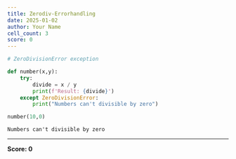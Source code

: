 ```yaml
---
title: Zerodiv-Errorhandling
date: 2025-01-02
author: Your Name
cell_count: 3
score: 0
---
```


```python
# ZeroDivisionError exception
```


```python
def number(x,y):
    try:
        divide = x / y
        print(f'Result: {divide}')
    except ZeroDivisionError:
        print("Numbers can't divisible by zero")
```


```python
number(10,0)
```

    Numbers can't divisible by zero



---
**Score: 0**
